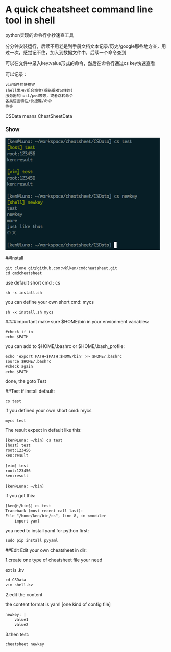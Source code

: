 A quick cheatsheet command line tool in shell
===========================================

python实现的命令行小抄速查工具

分分钟安装运行，后续不用老是到手册文档文本记录/历史/google那些地方查，用过一次，感觉记不住，加入到数据文件中，后续一个命令查到

可以在文件中录入key:value形式的命令，然后在命令行通过cs key快速查看

可以记录：
    
    vim插件的快捷键
    shell常用/组合命令(很长很难记住的)
    服务器的host/pwd等等，或者跳转命令
    各类语言特性/快捷键/命令
    等等 
    

CSData means CheatSheetData

### Show

![use_img](https://github.com/wklken/gallery/blob/master/tools/cmdcheatsheet.png?raw=true)

##Install

    git clone git@github.com:wklken/cmdcheatsheet.git
    cd cmdcheatsheet
    

use default short cmd : cs

    sh -x install.sh

you can define your own short cmd: mycs

    sh -x install.sh mycs
    

####important
make sure  $HOME/bin in your envionment variables:

    #check if in
    echo $PATH
    
you can add to $HOME/.bashrc or $HOME/.bash_profile:

    echo 'export PATH=$PATH:$HOME/bin' >> $HOME/.bashrc
    source $HOME/.bashrc
    #check again
    echo $PATH

done, the goto Test

##Test
if install default:

    cs test

if you defined your own short cmd: mycs

    mycs test


The result expect in default like this:

    [ken@Luna: ~/bin] cs test
    [host] test
    root:123456
    ken:result

    [vim] test
    root:123456
    ken:result

    [ken@Luna: ~/bin]

if you got this:

    [ken@~/bin$] cs test
    Traceback (most recent call last):
    File "/home/ken/bin/cs", line 8, in <module>
        import yaml

you need to install yaml for python first:

    sudo pip install pyyaml
    



##Edit
Edit your own cheatsheet in dir:

1.create one type of cheatsheet file your need

  ext is .kv

    cd CSData
    vim shell.kv

2.edit the content
  
  the content format is yaml [one kind of config file]

    newkey: |
        value1
        value2

3.then test:

    cheatsheet newkey



